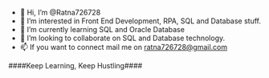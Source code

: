 - 👋 Hi, I’m @Ratna726728
- 👀 I’m interested in Front End Development, RPA, SQL and Database stuff.
- 🌱 I’m currently learning SQL and Oracle Database
- 💞️ I’m looking to collaborate on SQL and Database technology.
- 📫 If you want to connect mail me on ratna726728@gmail.com

####Keep Learning, Keep Hustling####

<!---
Ratna726728/Ratna726728 is a ✨ special ✨ repository because its `README.md` (this file) appears on your GitHub profile.
You can click the Preview link to take a look at your changes.
--->
